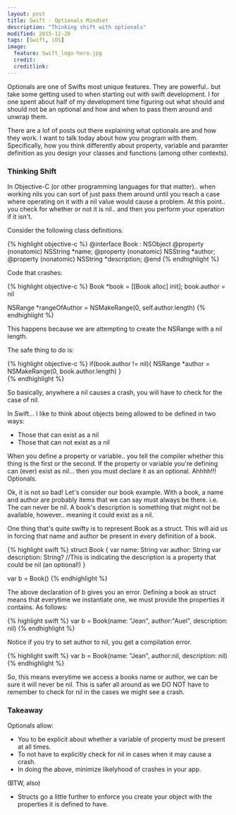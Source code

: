 ```yaml
---
layout: post
title: Swift - Optionals Mindset
description: "Thinking shift with optionals"
modified: 2015-12-28
tags: [Swift, iOS]
image:
  feature: Swift_logo-hero.jpg
  credit: 
  creditlink: 
---
```


Optionals are one of Swifts most unique features. They are powerful.. but take some getting used to when starting out with swift development. I for one spent about half of my development time figuring out what should and should not be an optional and how and when to pass them around and unwrap them.

There are a lof of posts out there explaining what optionals are and how they work. I want to talk today about how you program with them. Specifically, how you think differently about property, variable and paramter definition as you design your classes and functions (among other contexts).


### Thinking Shift

In Objective-C (or other programming languages for that matter).. when working nils you can sort of just pass them around until you reach a case where operating on it with a nil value would cause a problem. At this point.. you check for whether or not it is nil.. and then you perform your operation if it isn't.

Consider the following class definitions.

{% highlight objective-c %}
@interface Book : NSObject
@property (nonatomic) NSString *name;
@property (nonatomic) NSString *author;
@property (nonatomic) NSString *description;
@end
{% endhighlight %}

Code that crashes:

{% highlight objective-c %}
Book *book = [[Book alloc] init];
book.author = nil

NSRange *rangeOfAuthor = NSMakeRange(0, self.author.length)
{% endhighlight %}

This happens because we are attempting to create the NSRange with a nil length. 

The safe thing to do is:

{% highlight objective-c %}
if(book.author != nil){
	NSRange *author = NSMakeRange(0, book.author.length)
}	
{% endhighlight %}

So basically, anywhere a nil causes a crash, you will have to check for the case of nil.

In Swift... I like to think about objects being allowed to be defined in two ways:

- Those that can exist as a nil
- Those that can not exist as a nil

When you define a property or variable.. you tell the compiler whether this thing is the first or the second. If the property or variable you're defining can (ever) exist as nil... then you must declare it as an optional. Ahhhh!!! Optionals. 

Ok, it is not so bad! Let's consider our book example. With a book, a name and author are probably items that we can say must always be there. i.e. The can never be nil. A book's description is something that might not be available, however.. meaning it could exist as a nil. 

One thing that's quite swifty is to represent Book as a struct. This will aid us in forcing that name and author be present in every definition of a book.

{% highlight swift %}
struct Book {
    var name: String
    var author: String
    var description: String? //This is indicating the description is a property that could be nil (an optional!)
}

var b = Book()
{% endhighlight %}

The above declaration of b gives you an error. Defining a book as struct means that everytime we instantiate one, we must provide the properties it contains. As follows:

{% highlight swift %}
var b = Book(name: "Jean", author:"Auel", description: nil)
{% endhighlight %}

Notice if you try to set author to nil, you get a compilation error.

{% highlight swift %}
var b = Book(name: "Jean", author:nil, description: nil)
{% endhighlight %}

So, this means everytime we access a books name or author, we can be sure it will never be nil. This is safer all around as we DO NOT have to remember to check for nil in the cases we might see a crash.

### Takeaway

Optionals allow:

- You to be explicit about whether a variable of property must be present at all times.
- To not have to explicitly check for nil in cases when it may cause a crash.
- In doing the above, minimize likelyhood of crashes in your app.

(BTW, also)
- Structs go a little further to enforce you create your object with the properties it is defined to have.





